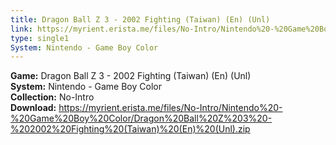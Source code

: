```yaml
---
title: Dragon Ball Z 3 - 2002 Fighting (Taiwan) (En) (Unl)
link: https://myrient.erista.me/files/No-Intro/Nintendo%20-%20Game%20Boy%20Color/Dragon%20Ball%20Z%203%20-%202002%20Fighting%20(Taiwan)%20(En)%20(Unl).zip
type: single1
System: Nintendo - Game Boy Color
---
```

<b>Game:</b> Dragon Ball Z 3 - 2002 Fighting (Taiwan) (En) (Unl)<br>
<b>System:</b> Nintendo - Game Boy Color<br>
<b>Collection:</b> No-Intro<br>
<b>Download:</b> https://myrient.erista.me/files/No-Intro/Nintendo%20-%20Game%20Boy%20Color/Dragon%20Ball%20Z%203%20-%202002%20Fighting%20(Taiwan)%20(En)%20(Unl).zip